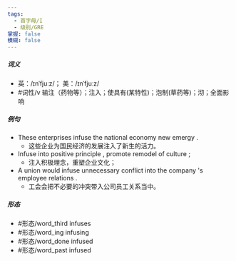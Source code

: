 ```yaml
---
tags:
  - 首字母/I
  - 级别/GRE
掌握: false
模糊: false
---
```

##### 词义
- 英：/ɪnˈfjuːz/； 美：/ɪnˈfjuːz/
- #词性/v  输注（药物等）；注入；使具有(某特性)；泡制(草药等)；沏；全面影响
##### 例句
- These enterprises infuse the national economy new emergy .
	- 这些企业为国民经济的发展注入了新生的活力。
- Infuse into positive principle , promote remodel of culture ;
	- 注入积极理念，重塑企业文化；
- A union would infuse unnecessary conflict into the company 's employee relations .
	- 工会会把不必要的冲突带入公司员工关系当中。
##### 形态
- #形态/word_third infuses
- #形态/word_ing infusing
- #形态/word_done infused
- #形态/word_past infused
